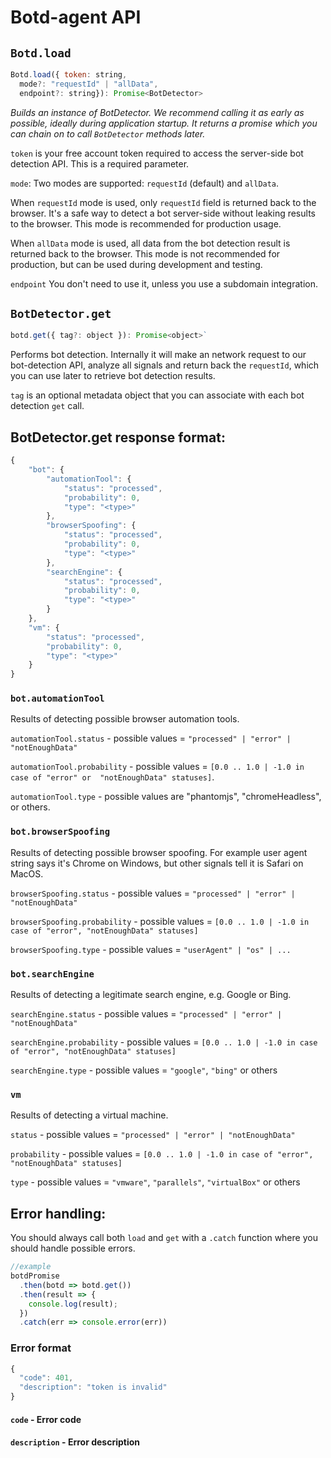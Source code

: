 # Botd-agent API

## `Botd.load`

```js
Botd.load({ token: string, 
  mode?: "requestId" | "allData",
  endpoint?: string}): Promise<BotDetector>
```

_Builds an instance of BotDetector. We recommend calling it as early as possible, 
ideally during application startup. It returns a promise which you can chain on to call `BotDetector` methods later._

`token` is your free account token required to access the server-side bot detection API.
This is a required parameter.

`mode`: Two modes are supported: `requestId` (default) and `allData`.

When `requestId` mode is used, only `requestId` field is returned back to the browser.
It's a safe way to detect a bot server-side without leaking results to the browser.
This mode is recommended for production usage.

When `allData` mode is used, all data from the bot detection result is returned back to the browser. 
This mode is not recommended for production, but can be used during development and testing.


`endpoint` You don't need to use it, unless you use a subdomain integration. 

## `BotDetector.get`

```js
botd.get({ tag?: object }): Promise<object>`
```

Performs bot detection. Internally it will make an network request to our bot-detection API,
analyze all signals and return back the `requestId`, which you can use later to retrieve bot detection results.

`tag` is an optional metadata object that you can associate with each bot detection `get` call.


## BotDetector.get response format:

```js
{
    "bot": {
        "automationTool": {
            "status": "processed",
            "probability": 0,
            "type": "<type>"
        },
        "browserSpoofing": {
            "status": "processed",
            "probability": 0,
            "type": "<type>"
        },
        "searchEngine": {
            "status": "processed",
            "probability": 0,
            "type": "<type>"
        }
    },
    "vm": {
        "status": "processed",
        "probability": 0,
        "type": "<type>"
    }
}
```

### `bot.automationTool`

Results of detecting possible browser automation tools.

`automationTool.status` - possible values = `"processed" | "error" | "notEnoughData"`

`automationTool.probability` - possible values = `[0.0 .. 1.0 | -1.0 in case of "error" or  "notEnoughData" statuses]`.

`automationTool.type` - possible values are "phantomjs",  "chromeHeadless", or others.

### `bot.browserSpoofing`

Results of detecting possible browser spoofing.
For example user agent string says it's Chrome on Windows, but other signals tell it is 
Safari on MacOS.

`browserSpoofing.status` - possible values = `"processed" | "error" | "notEnoughData"`

`browserSpoofing.probability` - possible values = `[0.0 .. 1.0 | -1.0 in case of "error", "notEnoughData" statuses]`

`browserSpoofing.type` - possible values = `"userAgent" | "os" | ...`

### `bot.searchEngine`

Results of detecting a legitimate search engine, e.g. Google or Bing.

`searchEngine.status` - possible values = `"processed" | "error" | "notEnoughData"`

`searchEngine.probability` - possible values = `[0.0 .. 1.0 | -1.0 in case of "error", "notEnoughData" statuses]`

`searchEngine.type` - possible values = `"google"`, `"bing"` or others

### `vm`

Results of detecting a virtual machine.

`status` - possible values = `"processed" | "error" | "notEnoughData"`

`probability` - possible values = `[0.0 .. 1.0 | -1.0 in case of "error", "notEnoughData" statuses]`

`type` - possible values = `"vmware"`, `"parallels"`, `"virtualBox"` or others

## Error handling:

You should always call both `load` and `get` with a `.catch` function where you should handle possible errors. 

```js
//example
botdPromise
  .then(botd => botd.get())
  .then(result => {
    console.log(result);
  })
  .catch(err => console.error(err))
```

### Error format

```js
{
  "code": 401,
  "description": "token is invalid"
}
```

#### `code` - Error code

#### `description` - Error description
